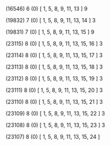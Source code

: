 (16546) 6 (0) [ 1, 5, 8, 9, 11, 13 ] 9 


(19832) 7 (0) [ 1, 5, 8, 9, 11, 13, 14 ] 3 


(19831) 7 (0) [ 1, 5, 8, 9, 11, 13, 15 ] 9 


(23115) 8 (0) [ 1, 5, 8, 9, 11, 13, 15, 16 ] 3 


(23114) 8 (0) [ 1, 5, 8, 9, 11, 13, 15, 17 ] 3 


(23113) 8 (0) [ 1, 5, 8, 9, 11, 13, 15, 18 ] 3 


(23112) 8 (0) [ 1, 5, 8, 9, 11, 13, 15, 19 ] 3 


(23111) 8 (0) [ 1, 5, 8, 9, 11, 13, 15, 20 ] 3 


(23110) 8 (0) [ 1, 5, 8, 9, 11, 13, 15, 21 ] 3 


(23109) 8 (0) [ 1, 5, 8, 9, 11, 13, 15, 22 ] 3 


(23108) 8 (0) [ 1, 5, 8, 9, 11, 13, 15, 23 ] 3 


(23107) 8 (0) [ 1, 5, 8, 9, 11, 13, 15, 24 ]  

